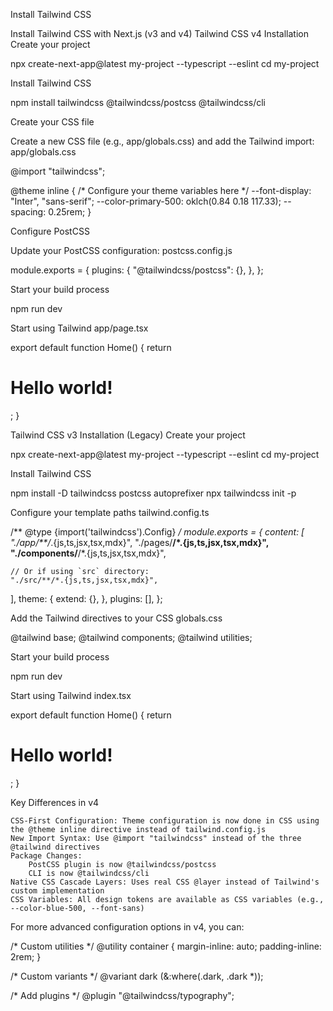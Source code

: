 Install Tailwind CSS

Install Tailwind CSS with Next.js (v3 and v4)
Tailwind CSS v4 Installation
Create your project

npx create-next-app@latest my-project --typescript --eslint
cd my-project

Install Tailwind CSS

npm install tailwindcss @tailwindcss/postcss @tailwindcss/cli

Create your CSS file

Create a new CSS file (e.g., app/globals.css) and add the Tailwind import:
app/globals.css

@import "tailwindcss";
 
@theme inline {
  /* Configure your theme variables here */
  --font-display: "Inter", "sans-serif";
  --color-primary-500: oklch(0.84 0.18 117.33);
  --spacing: 0.25rem;
}

Configure PostCSS

Update your PostCSS configuration:
postcss.config.js

module.exports = {
  plugins: {
    "@tailwindcss/postcss": {},
  },
};

Start your build process

npm run dev

Start using Tailwind
app/page.tsx

export default function Home() {
  return <h1 className="text-3xl font-bold underline">Hello world!</h1>;
}

Tailwind CSS v3 Installation (Legacy)
Create your project

npx create-next-app@latest my-project --typescript --eslint
cd my-project

Install Tailwind CSS

npm install -D tailwindcss postcss autoprefixer
npx tailwindcss init -p

Configure your template paths
tailwind.config.ts

/** @type {import('tailwindcss').Config} */
module.exports = {
  content: [
    "./app/**/*.{js,ts,jsx,tsx,mdx}",
    "./pages/**/*.{js,ts,jsx,tsx,mdx}",
    "./components/**/*.{js,ts,jsx,tsx,mdx}",
 
    // Or if using `src` directory:
    "./src/**/*.{js,ts,jsx,tsx,mdx}",
  ],
  theme: {
    extend: {},
  },
  plugins: [],
};

Add the Tailwind directives to your CSS
globals.css

@tailwind base;
@tailwind components;
@tailwind utilities;

Start your build process

npm run dev

Start using Tailwind
index.tsx

export default function Home() {
  return <h1 className="text-3xl font-bold underline">Hello world!</h1>;
}

Key Differences in v4

    CSS-First Configuration: Theme configuration is now done in CSS using the @theme inline directive instead of tailwind.config.js
    New Import Syntax: Use @import "tailwindcss" instead of the three @tailwind directives
    Package Changes:
        PostCSS plugin is now @tailwindcss/postcss
        CLI is now @tailwindcss/cli
    Native CSS Cascade Layers: Uses real CSS @layer instead of Tailwind's custom implementation
    CSS Variables: All design tokens are available as CSS variables (e.g., --color-blue-500, --font-sans)

For more advanced configuration options in v4, you can:

/* Custom utilities */
@utility container {
  margin-inline: auto;
  padding-inline: 2rem;
}
 
/* Custom variants */
@variant dark (&:where(.dark, .dark *));
 
/* Add plugins */
@plugin "@tailwindcss/typography";
